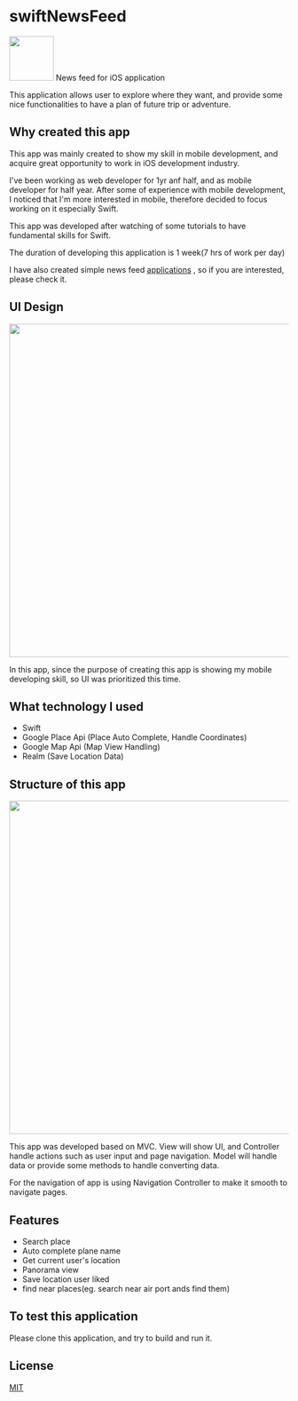 # swiftNewsFeed

<img src="https://user-images.githubusercontent.com/55787141/86504514-d6fb9e80-bdeb-11ea-9bab-fc206ff0531d.png" width="80" height="80"> News feed for iOS application

This application allows user to explore where they want, and provide some nice functionalities to have a plan of future trip or adventure.

## Why created this app

This app was mainly created to show my skill in mobile development, and acquire great opportunity to work in iOS development industry.

I've been working as web developer for 1yr anf half, and as mobile developer for half year. After some of experience with mobile development, I noticed that I'm more interested in mobile, therefore decided to focus working on it especially Swift. 

This app was developed after watching of some tutorials to have fundamental skills for Swift. 

The duration of developing this application is 1 week(7 hrs of work per day)

I have also created simple news feed [applications](https://github.com/Soma-dev0808/swiftNewsFeed)
, so if you are interested, please check it.

 

## UI Design

<img src="https://user-images.githubusercontent.com/55787141/86504575-728d0f00-bdec-11ea-8033-c0bd75d75f27.png" width="700" height="600"> 

In this app, since the purpose of creating this app is showing my mobile developing skill, so UI was prioritized this time.

## What technology I used

* Swift
* Google Place Api (Place Auto Complete, Handle Coordinates)
* Google Map Api (Map View Handling)
* Realm (Save Location Data)

## Structure of this app

<img src="https://user-images.githubusercontent.com/55787141/86480678-0f19c780-bd81-11ea-8026-219ff084e6f2.png" width="950" height="600"> 

This app was developed based on MVC. View will show UI, and Controller handle actions such as user input and page navigation. Model will handle data or provide some methods to handle converting data.

For the navigation of app is using Navigation Controller to make it smooth to navigate pages.

## Features

* Search place
* Auto complete plane name
* Get current user's location
* Panorama view
* Save location user liked
* find near places(eg. search near air port ands find them)

## To test this application

Please clone this application, and try to build and run it.

## License
[MIT](https://github.com/Soma-dev0808/swiftStreetView/blob/master/LICENSE)
